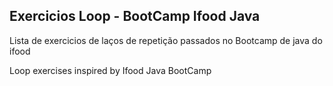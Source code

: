 ## Exercicios Loop - BootCamp Ifood Java 

Lista de exercicios de laços de repetição passados no Bootcamp de java do ifood

Loop exercises inspired by Ifood Java BootCamp
